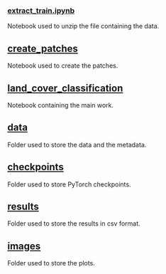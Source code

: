 ### [extract_train.ipynb](./extract_train.ipynb)
Notebook used to unzip the file containing the data.

## [create_patches](./create_patches.ipynb)
Notebook used to create the patches.

## [land_cover_classification](./land_cover_classification.ipynb)
Notebook containing the main work.

## [data](./data)
Folder used to store the data and the metadata.

## [checkpoints](./checkpoints)
Folder used to store PyTorch checkpoints.

## [results](./results)
Folder used to store the results in csv format.

## [images](./images)
Folder used to store the plots.
